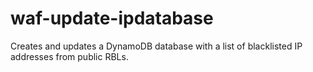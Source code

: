waf-update-ipdatabase
=====================

Creates and updates a DynamoDB database with a list of blacklisted IP addresses from public RBLs. 
